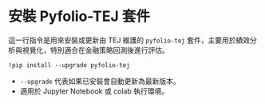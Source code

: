 # 安裝 Pyfolio-TEJ 套件

這一行指令是用來安裝或更新由 TEJ 維護的 `pyfolio-tej` 套件，主要用於績效分析與視覺化，特別適合在金融策略回測後進行評估。

```
!pip install --upgrade pyfolio-tej
```

- `--upgrade` 代表如果已安裝會自動更新為最新版本。
- 適用於 Jupyter Notebook 或 colab 執行環境。
